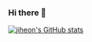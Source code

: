 ### Hi there 👋

<!--
**astroryan/astroryan** is a ✨ _special_ ✨ repository because its `README.md` (this file) appears on your GitHub profile.

Here are some ideas to get you started:

- 🔭 I’m currently working on ...
- 🌱 I’m currently learning ...
- 👯 I’m looking to collaborate on ...
- 🤔 I’m looking for help with ...
- 💬 Ask me about ...
- 📫 How to reach me: ...
- 😄 Pronouns: ...
- ⚡ Fun fact: ...
-->

[![jiheon's GitHub stats](https://github-readme-stats.vercel.app/api?username=astroryan&theme=dracula&count_private=true)](https://github.com/astroryan/github-readme-stats)
